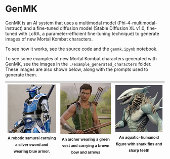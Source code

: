# GenMK

GenMK is an AI system that uses a multimodal model (Phi-4-multimodal-instruct) and a fine-tuned diffusion model (Stable Diffusion XL v1.0, fine-tuned with LoRA, a parameter-efficient fine-tuning technique) to generate images of new Mortal Kombat characters.

To see how it works, see the source code and the `genmk.ipynb` notebook.

To see some examples of new Mortal Kombat characters generated with GenMK, see the images in the `./example_generated_characters` folder. These images are also shown below, along with the prompts used to generate them. 

| <img src='./example_generated_chars/genmk_new_char1.png' alt='GenMK-generated character 1' /><br><sub>A robotic samurai carrying a silver sword and wearing blue armor.</sub> | <img src='./example_generated_chars/genmk_new_char2.png' alt='GenMK-generated character 2' /><br><sub>An archer wearing a green vest and carrying a brown bow and arrows</sub> | <img src='./example_generated_chars/genmk_new_char3.png' alt='GenMK-generated character 3' /><br><sub>An aquatic-humanoid figure with shark fins and sharp teeth</sub> 
|---|---|---|
